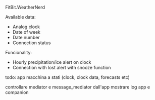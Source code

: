 FitBit.WeatherNerd

Available data:
- Analog clock
- Date of week
- Date number
- Connection status 

Funcionality:
- Hourly precipitation/ice alert on clock
- Connection with lost alert with snooze function


todo:
app
    macchina a stati (clock, clock data, forecasts etc)

controllare mediator e message_mediator
dall'app mostrare log app e companion